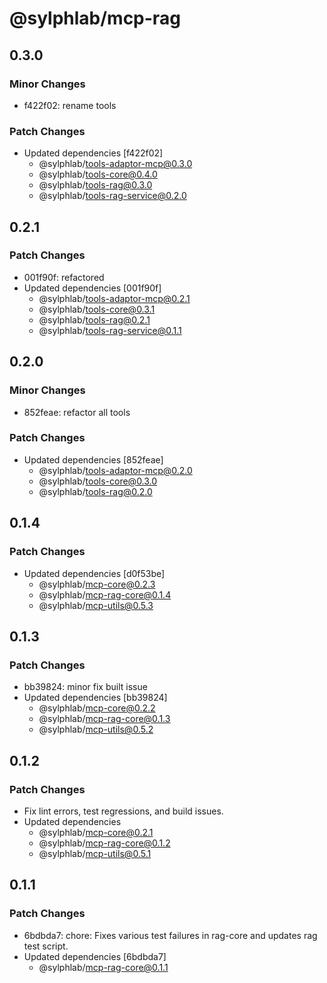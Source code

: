 # @sylphlab/mcp-rag

## 0.3.0

### Minor Changes

- f422f02: rename tools

### Patch Changes

- Updated dependencies [f422f02]
  - @sylphlab/tools-adaptor-mcp@0.3.0
  - @sylphlab/tools-core@0.4.0
  - @sylphlab/tools-rag@0.3.0
  - @sylphlab/tools-rag-service@0.2.0

## 0.2.1

### Patch Changes

- 001f90f: refactored
- Updated dependencies [001f90f]
  - @sylphlab/tools-adaptor-mcp@0.2.1
  - @sylphlab/tools-core@0.3.1
  - @sylphlab/tools-rag@0.2.1
  - @sylphlab/tools-rag-service@0.1.1

## 0.2.0

### Minor Changes

- 852feae: refactor all tools

### Patch Changes

- Updated dependencies [852feae]
  - @sylphlab/tools-adaptor-mcp@0.2.0
  - @sylphlab/tools-core@0.3.0
  - @sylphlab/tools-rag@0.2.0

## 0.1.4

### Patch Changes

- Updated dependencies [d0f53be]
  - @sylphlab/mcp-core@0.2.3
  - @sylphlab/mcp-rag-core@0.1.4
  - @sylphlab/mcp-utils@0.5.3

## 0.1.3

### Patch Changes

- bb39824: minor fix built issue
- Updated dependencies [bb39824]
  - @sylphlab/mcp-core@0.2.2
  - @sylphlab/mcp-rag-core@0.1.3
  - @sylphlab/mcp-utils@0.5.2

## 0.1.2

### Patch Changes

- Fix lint errors, test regressions, and build issues.
- Updated dependencies
  - @sylphlab/mcp-core@0.2.1
  - @sylphlab/mcp-rag-core@0.1.2
  - @sylphlab/mcp-utils@0.5.1

## 0.1.1

### Patch Changes

- 6bdbda7: chore: Fixes various test failures in rag-core and updates rag test script.
- Updated dependencies [6bdbda7]
  - @sylphlab/mcp-rag-core@0.1.1
